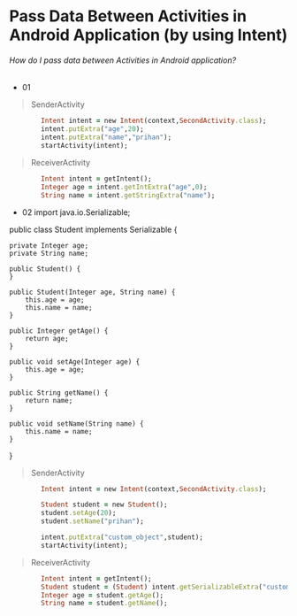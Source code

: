 # Pass Data Between Activities in Android Application (by using Intent)

###### How do I pass data between Activities in Android application?

- 01

> SenderActivity 

```ruby
        Intent intent = new Intent(context,SecondActivity.class);
        intent.putExtra("age",20);
        intent.putExtra("name","prihan");
        startActivity(intent);
```

> ReceiverActivity

```ruby
        Intent intent = getIntent();
        Integer age = intent.getIntExtra("age",0);
        String name = intent.getStringExtra("name");
```       

- 02
import java.io.Serializable;

public class Student  implements Serializable {

    private Integer age;
    private String name;

    public Student() {
    }

    public Student(Integer age, String name) {
        this.age = age;
        this.name = name;
    }

    public Integer getAge() {
        return age;
    }

    public void setAge(Integer age) {
        this.age = age;
    }

    public String getName() {
        return name;
    }

    public void setName(String name) {
        this.name = name;
    }
}

> SenderActivity 

```ruby
        Intent intent = new Intent(context,SecondActivity.class);

        Student student = new Student();
        student.setAge(20);
        student.setName("prihan");

        intent.putExtra("custom_object",student);
        startActivity(intent);
```

> ReceiverActivity

```ruby
        Intent intent = getIntent();
        Student student = (Student) intent.getSerializableExtra("custom_object");
        Integer age = student.getAge();
        String name = student.getName();
```  
